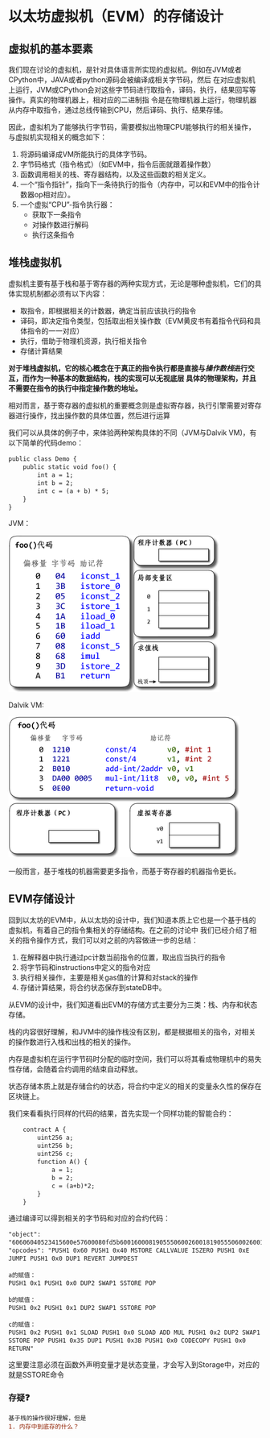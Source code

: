 # 以太坊虚拟机（EVM）的存储设计
## 虚拟机的基本要素
我们现在讨论的虚拟机，是针对具体语言所实现的虚拟机。例如在JVM或者CPython中，JAVA或者python源码会被编译成相关字节码，然后
在对应虚拟机上运行，JVM或CPython会对这些字节码进行取指令，译码，执行，结果回写等操作。真实的物理机器上，相对应的二进制指
令是在物理机器上运行，物理机器从内存中取指令，通过总线传输到CPU，然后译码、执行、结果存储。

因此，虚拟机为了能够执行字节码，需要模拟出物理CPU能够执行的相关操作，与虚拟机实现相关的概念如下：
1. 将源码编译成VM所能执行的具体字节码。 
2. 字节码格式（指令格式）（如EVM中，指令后面就跟着操作数）
3. 函数调用相关的栈、寄存器结构，以及这些函数的相关定义。 
4. 一个“指令指针”，指向下一条待执行的指令（内存中，可以和EVM中的指令计数器op相对应）。
5. 一个虚拟“CPU”-指令执行器：
    - 获取下一条指令
    - 对操作数进行解码
    - 执行这条指令
 
## 堆栈虚拟机
虚拟机主要有基于栈和基于寄存器的两种实现方式，无论是哪种虚拟机，它们的具体实现机制都必须有以下内容：

- 取指令，即根据相关的计数器，确定当前应该执行的指令
- 译码，即决定指令类型，包括取出相关操作数（EVM黄皮书有着指令代码和具体指令的一一对应）
- 执行，借助于物理机资源，执行相关指令
- 存储计算结果

**对于堆栈虚拟机，它的核心概念在于真正的指令执行都是直接与*操作数栈*进行交互，而作为一种基本的数据结构，栈的实现可以无视底层
具体的物理架构，并且不需要在指令的执行中指定操作数的地址。**

相对而言，基于寄存器的虚拟机的重要概念则是虚拟寄存器，执行引擎需要对寄存器进行操作，找出操作数的具体位置，然后进行运算

我们可以从具体的例子中，来体验两种架构具体的不同（JVM与Dalvik VM)，有以下简单的代码demo：

    public class Demo {  
        public static void foo() {  
            int a = 1;  
            int b = 2;  
            int c = (a + b) * 5;  
        }  
    }  
    
JVM：

![JVM.png](./img/20180416/JVM.gif)

Dalvik VM:

![JVM.png](./img/20180416/安卓.gif)

一般而言，基于堆栈的机器需要更多指令，而基于寄存器的机器指令更长。


## EVM存储设计
回到以太坊的EVM中，从以太坊的设计中，我们知道本质上它也是一个基于栈的虚拟机，有着自己的指令集相关的存储结构。在之前的讨论中
我们已经介绍了相关的指令操作方式，我们可以对之前的内容做进一步的总结：
1. 在解释器中执行通过pc计数当前指令的位置，取出应当执行的指令
2. 将字节码和instructions中定义的指令对应
3. 执行相关操作，主要是相关gas值的计算和对stack的操作
4. 存储计算结果，将合约状态保存到stateDB中。

从EVM的设计中，我们知道看出EVM的存储方式主要分为三类：栈、内存和状态存储。

栈的内容很好理解，和JVM中的操作栈没有区别，都是根据相关的指令，对相关的操作数进行入栈和出栈的相关的操作。

内存是虚拟机在运行字节码时分配的临时空间，我们可以将其看成物理机中的易失性存储，会随着合约调用的结束自动释放。

状态存储本质上就是存储合约的状态，将合约中定义的相关的变量永久性的保存在区块链上。

我们来看看执行同样的代码的结果，首先实现一个同样功能的智能合约：
```    
    contract A {
        uint256 a;
        uint256 b;
        uint256 c;
        function A() {
            a = 1;
            b = 2;
            c = (a+b)*2;
        }      
    }
```
通过编译可以得到相关的字节码和对应的合约代码：

    "object": "60606040523415600e57600080fd5b6001600081905550600260018190555060026001546000540102600281905550603580603b6000396000f3006060604052600080fd00a165627a7a72305820b6ac9455705e1dc13f58f4957e5b50c1c0f37eb5b671acf9881f2c9f4e6a88160029",
    "opcodes": "PUSH1 0x60 PUSH1 0x40 MSTORE CALLVALUE ISZERO PUSH1 0xE JUMPI PUSH1 0x0 DUP1 REVERT JUMPDEST
    
    a的赋值：
    PUSH1 0x1 PUSH1 0x0 DUP2 SWAP1 SSTORE POP
    
    b的赋值：
    PUSH1 0x2 PUSH1 0x1 DUP2 SWAP1 SSTORE POP
    
    c的赋值：
    PUSH1 0x2 PUSH1 0x1 SLOAD PUSH1 0x0 SLOAD ADD MUL PUSH1 0x2 DUP2 SWAP1 SSTORE POP PUSH1 0x35 DUP1 PUSH1 0x3B PUSH1 0x0 CODECOPY PUSH1 0x0 RETURN"

这里要注意必须在函数外声明变量才是状态变量，才会写入到Storage中，对应的就是SSTORE命令

### 存疑❓

```diff
基于栈的操作很好理解，但是
1. 内存中到底存的什么？
```


